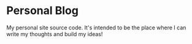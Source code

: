 # Personal Blog

My personal site source code.  It's intended to be the place where I can write my thoughts and build my ideas!
